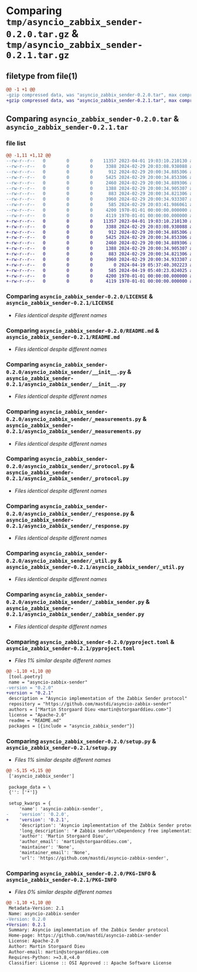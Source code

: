 # Comparing `tmp/asyncio_zabbix_sender-0.2.0.tar.gz` & `tmp/asyncio_zabbix_sender-0.2.1.tar.gz`

## filetype from file(1)

```diff
@@ -1 +1 @@
-gzip compressed data, was "asyncio_zabbix_sender-0.2.0.tar", max compression
+gzip compressed data, was "asyncio_zabbix_sender-0.2.1.tar", max compression
```

## Comparing `asyncio_zabbix_sender-0.2.0.tar` & `asyncio_zabbix_sender-0.2.1.tar`

### file list

```diff
@@ -1,11 +1,12 @@
--rw-r--r--   0        0        0    11357 2023-04-01 19:03:10.210130 asyncio_zabbix_sender-0.2.0/LICENSE
--rw-r--r--   0        0        0     3388 2024-02-29 20:03:08.938088 asyncio_zabbix_sender-0.2.0/README.md
--rw-r--r--   0        0        0      912 2024-02-29 20:00:34.885306 asyncio_zabbix_sender-0.2.0/asyncio_zabbix_sender/__init__.py
--rw-r--r--   0        0        0     5425 2024-02-29 20:00:34.853306 asyncio_zabbix_sender-0.2.0/asyncio_zabbix_sender/_measurements.py
--rw-r--r--   0        0        0     2460 2024-02-29 20:00:34.889306 asyncio_zabbix_sender-0.2.0/asyncio_zabbix_sender/_protocol.py
--rw-r--r--   0        0        0     1388 2024-02-29 20:00:34.905307 asyncio_zabbix_sender-0.2.0/asyncio_zabbix_sender/_response.py
--rw-r--r--   0        0        0      883 2024-02-29 20:00:34.821306 asyncio_zabbix_sender-0.2.0/asyncio_zabbix_sender/_util.py
--rw-r--r--   0        0        0     3960 2024-02-29 20:00:34.933307 asyncio_zabbix_sender-0.2.0/asyncio_zabbix_sender/_zabbix_sender.py
--rw-r--r--   0        0        0      585 2024-02-29 20:03:41.986061 asyncio_zabbix_sender-0.2.0/pyproject.toml
--rw-r--r--   0        0        0     4200 1970-01-01 00:00:00.000000 asyncio_zabbix_sender-0.2.0/setup.py
--rw-r--r--   0        0        0     4119 1970-01-01 00:00:00.000000 asyncio_zabbix_sender-0.2.0/PKG-INFO
+-rw-r--r--   0        0        0    11357 2023-04-01 19:03:10.210130 asyncio_zabbix_sender-0.2.1/LICENSE
+-rw-r--r--   0        0        0     3388 2024-02-29 20:03:08.938088 asyncio_zabbix_sender-0.2.1/README.md
+-rw-r--r--   0        0        0      912 2024-02-29 20:00:34.885306 asyncio_zabbix_sender-0.2.1/asyncio_zabbix_sender/__init__.py
+-rw-r--r--   0        0        0     5425 2024-02-29 20:00:34.853306 asyncio_zabbix_sender-0.2.1/asyncio_zabbix_sender/_measurements.py
+-rw-r--r--   0        0        0     2460 2024-02-29 20:00:34.889306 asyncio_zabbix_sender-0.2.1/asyncio_zabbix_sender/_protocol.py
+-rw-r--r--   0        0        0     1388 2024-02-29 20:00:34.905307 asyncio_zabbix_sender-0.2.1/asyncio_zabbix_sender/_response.py
+-rw-r--r--   0        0        0      883 2024-02-29 20:00:34.821306 asyncio_zabbix_sender-0.2.1/asyncio_zabbix_sender/_util.py
+-rw-r--r--   0        0        0     3960 2024-02-29 20:00:34.933307 asyncio_zabbix_sender-0.2.1/asyncio_zabbix_sender/_zabbix_sender.py
+-rw-r--r--   0        0        0        0 2024-04-19 05:37:40.302223 asyncio_zabbix_sender-0.2.1/asyncio_zabbix_sender/py.typed
+-rw-r--r--   0        0        0      585 2024-04-19 05:40:23.024025 asyncio_zabbix_sender-0.2.1/pyproject.toml
+-rw-r--r--   0        0        0     4200 1970-01-01 00:00:00.000000 asyncio_zabbix_sender-0.2.1/setup.py
+-rw-r--r--   0        0        0     4119 1970-01-01 00:00:00.000000 asyncio_zabbix_sender-0.2.1/PKG-INFO
```

### Comparing `asyncio_zabbix_sender-0.2.0/LICENSE` & `asyncio_zabbix_sender-0.2.1/LICENSE`

 * *Files identical despite different names*

### Comparing `asyncio_zabbix_sender-0.2.0/README.md` & `asyncio_zabbix_sender-0.2.1/README.md`

 * *Files identical despite different names*

### Comparing `asyncio_zabbix_sender-0.2.0/asyncio_zabbix_sender/__init__.py` & `asyncio_zabbix_sender-0.2.1/asyncio_zabbix_sender/__init__.py`

 * *Files identical despite different names*

### Comparing `asyncio_zabbix_sender-0.2.0/asyncio_zabbix_sender/_measurements.py` & `asyncio_zabbix_sender-0.2.1/asyncio_zabbix_sender/_measurements.py`

 * *Files identical despite different names*

### Comparing `asyncio_zabbix_sender-0.2.0/asyncio_zabbix_sender/_protocol.py` & `asyncio_zabbix_sender-0.2.1/asyncio_zabbix_sender/_protocol.py`

 * *Files identical despite different names*

### Comparing `asyncio_zabbix_sender-0.2.0/asyncio_zabbix_sender/_response.py` & `asyncio_zabbix_sender-0.2.1/asyncio_zabbix_sender/_response.py`

 * *Files identical despite different names*

### Comparing `asyncio_zabbix_sender-0.2.0/asyncio_zabbix_sender/_util.py` & `asyncio_zabbix_sender-0.2.1/asyncio_zabbix_sender/_util.py`

 * *Files identical despite different names*

### Comparing `asyncio_zabbix_sender-0.2.0/asyncio_zabbix_sender/_zabbix_sender.py` & `asyncio_zabbix_sender-0.2.1/asyncio_zabbix_sender/_zabbix_sender.py`

 * *Files identical despite different names*

### Comparing `asyncio_zabbix_sender-0.2.0/pyproject.toml` & `asyncio_zabbix_sender-0.2.1/pyproject.toml`

 * *Files 1% similar despite different names*

```diff
@@ -1,10 +1,10 @@
 [tool.poetry]
 name = "asyncio-zabbix-sender"
-version = "0.2.0"
+version = "0.2.1"
 description = "Asyncio implementation of the Zabbix Sender protocol"
 repository = "https://github.com/mastdi/asyncio-zabbix-sender"
 authors = ["Martin Storgaard Dieu <martin@storgaarddieu.com>"]
 license = "Apache-2.0"
 readme = "README.md"
 packages = [{include = "asyncio_zabbix_sender"}]
```

### Comparing `asyncio_zabbix_sender-0.2.0/setup.py` & `asyncio_zabbix_sender-0.2.1/setup.py`

 * *Files 1% similar despite different names*

```diff
@@ -5,15 +5,15 @@
 ['asyncio_zabbix_sender']
 
 package_data = \
 {'': ['*']}
 
 setup_kwargs = {
     'name': 'asyncio-zabbix-sender',
-    'version': '0.2.0',
+    'version': '0.2.1',
     'description': 'Asyncio implementation of the Zabbix Sender protocol',
     'long_description': '# Zabbix sender\nDependency free implementation of the Zabbix Sender protocol using asyncio.\n\nKey features:\n- **Full specification** implemented compared to other Zabbix sender implementations\n- **Compression** is enabled as default\n- **Asynchronous** implementation allows the program to continue while waiting for a response from Zabbix\n\n## Installation\nThe package can be found on PyPI and installed using pip:\n```commandline\npip install asyncio-zabbix-sender\n```\n\n## Usage\n\nThe measurements for the [Zabbix trapper item(s)](https://www.zabbix.com/documentation/6.0/en/manual/config/items/itemtypes/trapper) can be sent using a high-level API.\nThe `Measurements` object is a collection of measurements.\nThe measurements can both be added via the constructor (as per the example below), but also dynamically via the `add_measurement` method.\n```python\nimport datetime\nfrom asyncio_zabbix_sender import ZabbixSender, Measurements, Measurement\n\nsender = ZabbixSender("example.com")\n\nmeasurements = Measurements([\n    Measurement(\n        "vm-game-server", "cheat.used[doom,player1]", "idkfa", datetime.datetime.utcnow()\n    )\n])\n\nresponse = await sender.send(measurements)\n```\n\nThis package can also be used on a lower level to send packets directly.\n```python\nfrom asyncio_zabbix_sender import create_packet, ZabbixSender\n\npacket = create_packet(\n    request=b\'{"request":"sender data","data":[{"host":"<hostname>","key":"trap","value":"test value"}]}\',\n    use_compression=True\n)\n\nsender = ZabbixSender("example.com")\nresponse = await sender.send_packet(packet)\n```\n\n## Logging\nThe logger can be configured by using the name `asyncio-zabbix-sender`:\n\n```python\nimport logging\n\nlogger = logging.getLogger("asyncio-zabbix-sender")\nlogger.setLevel(logging.DEBUG)\n```\n\nExample from the `test_send` unit test by running pytest with `--log-cli-level=DEBUG`:\n```text\n\nDEBUG    asyncio-zabbix-sender:_protocol.py:47 Compressed packet: 40 bytes. Original 35.\nDEBUG    asyncio-zabbix-sender:_zabbix_sender.py:63 Created packet from measurements. Used compression: True.\nDEBUG    asyncio-zabbix-sender:_zabbix_sender.py:78 Sending packet: b\'ZBXD\\x03(\\x00\\x00\\x00#\\x00\\x00\\x00x\\x9c\\xabVJI,IT\\xb2\\x8a\\x8e\\xd5Q*J-,M-.Q\\xb2R*N\\xcdKI-R\\x00K\\xd5\\x02\\x00\\xd3\\xc2\\x0b\\xfb\'\nDEBUG    asyncio-zabbix-sender:_zabbix_sender.py:84 Got response: b\'x\\x9c\\x15\\xc8\\xc1\\n\\x80 \\x0c\\x00\\xd0_\\x19;G\\xa0\\xd9!\\xfd\\x1a\\xd1\\t\\x82l\\xe2\\xec\\x14\\xfd{y{\\xbc\\x07\\x07i\\x17VB\\x0f\\xa8wJ\\xa4\\x8a\\x1b`\\xe5"\\xab\\xfa\\x90U\\x94=8\\x13\\xa0\\xc4\\xda\\x96m\\x80)3\\xb6\\x7f\\x8f\\x00JI8+h\\\'\\x9e\\x1e\\x0e\\xb3;s^\\x16\\xdf\\x0f\\xc8\\xd6\\x1d\\xb5\'\nINFO     asyncio-zabbix-sender:_zabbix_sender.py:87 Packet sent: 53 bytes. Response data received: 88 bytes. Response flags 3.\nDEBUG    asyncio-zabbix-sender:_zabbix_sender.py:97 Parsed response payload: {\'response\': \'success\', \'info\': \'processed: 41; failed: 2; total: 43; seconds spent: 31.41592\'}\n```\n\nNote that only a summary of the packet that are send and the response received are logged as informational.\nEverything else is logged at debug level.\n\nThe INFO log entry contains the response flags.\nA response flag are set by:\n- 0x01 - Zabbix communications protocol\n- 0x02 - If compression is used\n- 0x04 - If the response is a large packet\n\n## Road map\nThe following improvements are planned (not necessary in order):\n\n- Better error handling\n- More documentation (how to set up ssl among other things)\n',
     'author': 'Martin Storgaard Dieu',
     'author_email': 'martin@storgaarddieu.com',
     'maintainer': 'None',
     'maintainer_email': 'None',
     'url': 'https://github.com/mastdi/asyncio-zabbix-sender',
```

### Comparing `asyncio_zabbix_sender-0.2.0/PKG-INFO` & `asyncio_zabbix_sender-0.2.1/PKG-INFO`

 * *Files 0% similar despite different names*

```diff
@@ -1,10 +1,10 @@
 Metadata-Version: 2.1
 Name: asyncio-zabbix-sender
-Version: 0.2.0
+Version: 0.2.1
 Summary: Asyncio implementation of the Zabbix Sender protocol
 Home-page: https://github.com/mastdi/asyncio-zabbix-sender
 License: Apache-2.0
 Author: Martin Storgaard Dieu
 Author-email: martin@storgaarddieu.com
 Requires-Python: >=3.8,<4.0
 Classifier: License :: OSI Approved :: Apache Software License
```

